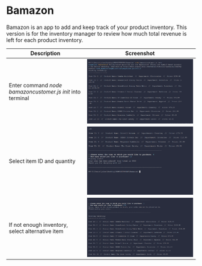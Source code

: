 # Bamazon

Bamazon is an app to add and keep track of your product inventory. This version is for the inventory manager to review how much total revenue is left for each product inventory.

Description | Screenshot
 ----------- | ----------
 Enter command *node bamazoncustomer.js init* into terminal | ![Image of Initialization](./public/images/initialize-page.png)
 Select item ID and quantity | ![Image of Item Selection](./public/images/purchase-successful.png)
If not enough inventory, select alternative item | ![Image of Insufficient Inventory](./public/images/not-enough-inventory.png)